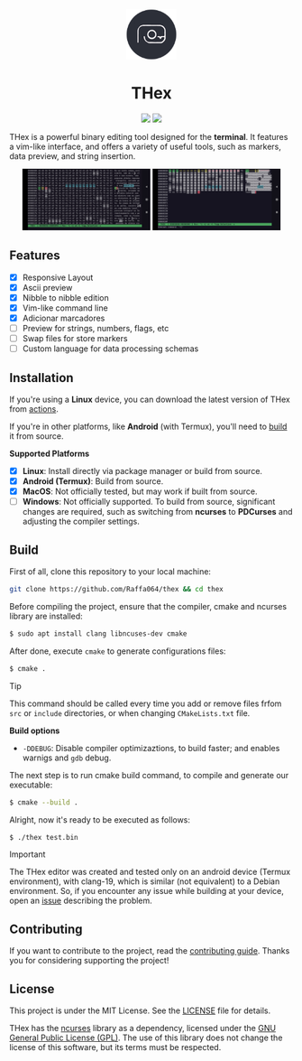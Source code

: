 <p align="center">
    <img src="/media/icon.png" alt="THex icon" width="90" height="90"/>
</p>

<h1 align="center"><b>THex</b></h1>

<p align="center">
    <a href="./README.md"><img src="https://img.shields.io/badge/lang-en-red.svg"/></a>
    <a href="./README.pt-br.md"><img src="https://img.shields.io/badge/lang-pt--br-green.svg"/></a>
</p>

THex is a powerful binary editing tool designed for the **terminal**. 
It features a vim-like interface, and offers a variety of useful tools, such as markers, data preview, and string insertion.

<div align="center">
    <img alt="screenshot" src="./media/screenshot-1.jpg" width="45%"/>
    <img alt="screenshot" src="./media/screenshot-2.jpg" width="45%"/>
</div>

## Features

- [x] Responsive Layout  
- [x] Ascii preview
- [x] Nibble to nibble edition 
- [x] Vim-like command line
- [x] Adicionar marcadores
- [ ] Preview for strings, numbers, flags, etc
- [ ] Swap files for store markers
- [ ] Custom language for data processing schemas 

## Installation

If you're using a **Linux** device, you can download the latest version of THex from [actions](https://github.com/Raffa064/thex/actions).

If you're in other platforms, like **Android** (with Termux), you'll need to [build](#build) it from source.

**Supported Platforms**  
- [x] **Linux**: Install directly via package manager or build from source.  
- [x] **Android (Termux)**: Build from source.
- [x] **MacOS**: Not officially tested, but may work if built from source.  
- [ ] **Windows**: Not officially supported. To build from source, significant changes are required, such as switching from **ncurses** to **PDCurses** and adjusting the compiler settings.

## Build

First of all, clone this repository to your local machine:
```bash
git clone https://github.com/Raffa064/thex && cd thex
```

Before compiling the project, ensure that the compiler, cmake and ncurses library are installed:
```bash
$ sudo apt install clang libncuses-dev cmake
```

After done, execute `cmake` to generate configurations files: 
```bash
$ cmake .
```

> [!TIP]
This command should be called every time you add or remove files frfom `src` or `include` directories, or when changing `CMakeLists.txt` file.

**Build options**
- `-DDEBUG`: Disable compiler optimizaztions, to build faster; and enables warnigs and `gdb` debug.

The next step is to run cmake build command, to compile and generate our executable:
```bash
$ cmake --build .
```

Alright, now it's ready to be executed as follows:

```bash
$ ./thex test.bin
```

> [!IMPORTANT]
The THex editor was created and tested only on an android device (Termux environment), with clang-19, which is similar (not equivalent) to a Debian environment. 
So, if you encounter any issue while building at your device, open an [issue](https://github.com/Raffa064/thex/issues) describing the problem.

## Contributing

If you want to contribute to the project, read the [contributing guide](./CONTRIBUTING.md). Thanks you for considering supporting the project!

## License

This project is under the MIT License. See the [LICENSE](./LICENSE) file for details.

THex has the [ncurses](https://invisible-island.net/ncurses/) library as a dependency, licensed under the [GNU General Public License (GPL)](https://www.gnu.org/licenses/gpl.html). The use of this library does not change the license of this software, but its terms must be respected.
